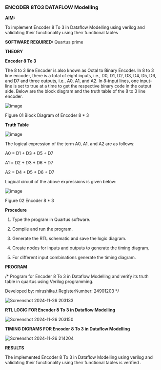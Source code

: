 
### ENCODER 8TO3 DATAFLOW Modelling

**AIM:**

To implement  Encoder 8 To 3 in Dataflow Modelling using verilog and validating their functionality using their functional tables

**SOFTWARE REQUIRED:** Quartus prime

**THEORY**

**Encoder 8 To 3**

The 8 to 3 line Encoder is also known as Octal to Binary Encoder. In 8 to 3 line encoder, there is a total of eight inputs, i.e., D0, D1, D2, D3, D4, D5, D6, and D7 and three outputs, i.e., A0, A1, and A2. In 8-input lines, one input-line is set to true at a time to get the respective binary code in the output side. Below are the block diagram and the truth table of the 8 to 3 line encoder.

![image](https://github.com/naavaneetha/ENCODER8TO3DATAFLOW/assets/154305477/0bc242c1-eb9e-4c47-afe5-30428470efc3)

Figure 01  Block Diagram of Encoder 8 * 3

**Truth Table**

![image](https://github.com/naavaneetha/ENCODER8TO3DATAFLOW/assets/154305477/35496b14-ae6e-4cd1-9abd-d6736b576575)

The logical expression of the term A0, A1, and A2 are as follows:

A0 = D1 + D3 + D5 + D7

A1 = D2 + D3 + D6 + D7

A2 = D4 + D5 + D6 + D7

Logical circuit of the above expressions is given below:

![image](https://github.com/naavaneetha/ENCODER8TO3DATAFLOW/assets/154305477/95acaee6-c873-4c75-89eb-ef09fb158053)

Figure 02  Encoder 8 * 3

**Procedure**


1.	Type the program in Quartus software.

2.	Compile and run the program.

3.	Generate the RTL schematic and save the logic diagram.

4.	Create nodes for inputs and outputs to generate the timing diagram.

5.	For different input combinations generate the timing diagram.



**PROGRAM**

/* Program for Encoder 8 To 3 in Dataflow Modelling and verify its truth table in quartus using Verilog programming. 

Developed by: mirushika.t   RegisterNumber: 24901203
*/


![Screenshot 2024-11-26 203133](https://github.com/user-attachments/assets/ebd8ea8c-3345-4b14-b962-69da8205018a)



**RTL LOGIC FOR Encoder 8 To 3 in Dataflow Modelling**


![Screenshot 2024-11-26 203150](https://github.com/user-attachments/assets/518a3968-0ff6-4b0e-bfc6-21699f3d5f95)


**TIMING DIGRAMS FOR Encoder 8 To 3 in Dataflow Modelling**


![Screenshot 2024-11-26 214204](https://github.com/user-attachments/assets/2a42d801-e955-403e-8019-a35b76f8ac85)


**RESULTS**

The implemented  Encoder 8 To 3 in Dataflow Modelling using verilog and validating their functionality using their functional tables is verified .



